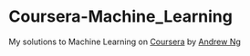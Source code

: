 # Coursera-Machine_Learning
My solutions to Machine Learning on [Coursera](https://www.coursera.org/learn/machine-learning/home/info) by [Andrew Ng](http://www.andrewng.org/)
